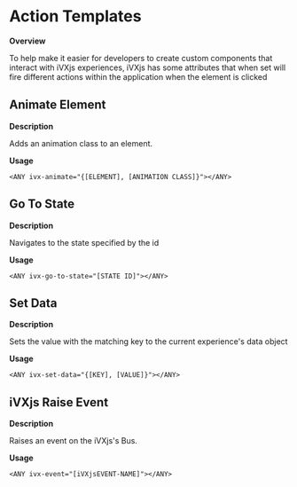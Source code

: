 # Action Templates

__Overview__

To help make it easier for developers to create custom components that interact with 
iVXjs experiences, iVXjs has some attributes that when set will fire different actions 
within the application when the element is clicked

## Animate Element

__Description__

Adds an animation class to an element. 

__Usage__

```
<ANY ivx-animate="{[ELEMENT], [ANIMATION CLASS]}"></ANY>
```

## Go To State

__Description__

Navigates to the state specified by the id

__Usage__ 

```
<ANY ivx-go-to-state="[STATE ID]"></ANY>
```

## Set Data 

__Description__ 

Sets the value with the matching key to the current experience's data object

__Usage__ 
```
<ANY ivx-set-data="{[KEY], [VALUE]}"></ANY>
```

## iVXjs Raise Event 

__Description__

Raises an event on the iVXjs's Bus.

__Usage__

```
<ANY ivx-event="[iVXjsEVENT-NAME]"></ANY>
```

